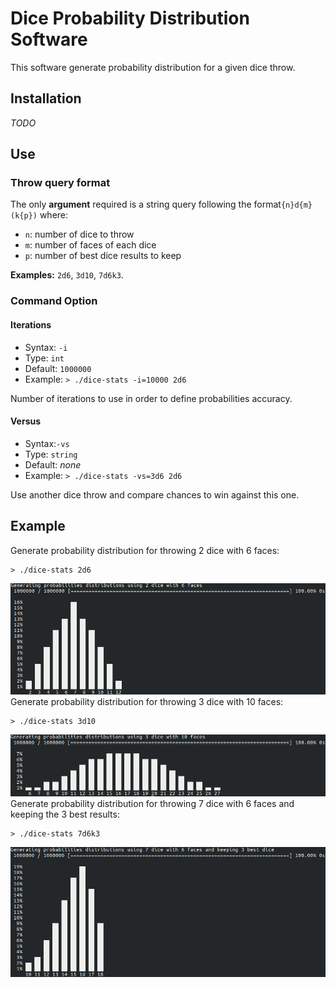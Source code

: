 # Dice Probability Distribution Software
This software generate probability distribution for a given dice throw.

## Installation
*TODO*
## Use
### Throw query format
The only **argument** required is a string query following the format`{n}d{m}(k{p})` where:
- `n`: number of dice to throw
- `m`: number of faces of each dice
- `p`: number of best dice results to keep  

**Examples:** `2d6`, `3d10`, `7d6k3`.
### Command Option
#### Iterations
- Syntax: `-i`
- Type: `int`
- Default: `1000000`
- Example: `> ./dice-stats -i=10000 2d6`

Number of iterations to use in order to define probabilities accuracy.
#### Versus
- Syntax:`-vs`
- Type: `string`
- Default: *none*
- Example: `> ./dice-stats -vs=3d6 2d6`

Use another dice throw and compare chances to win against this one.
## Example
Generate probability distribution for throwing 2 dice with 6 faces:
```shell
> ./dice-stats 2d6
```
![Output: 2d6](doc/output/2d6.png)
Generate probability distribution for throwing 3 dice with 10 faces:
```shell
> ./dice-stats 3d10
```
![Output: 3d10](doc/output/3d10.png)
Generate probability distribution for throwing 7 dice with 6 faces and keeping the 3 best results:
```shell
> ./dice-stats 7d6k3
```
![Output: 7d6k3](doc/output/7d6k3.png)
